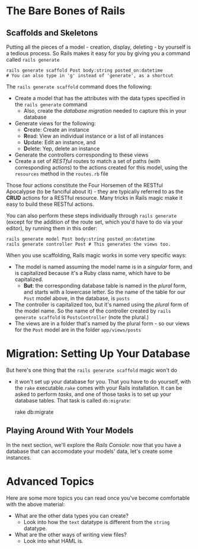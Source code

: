 # The Bare Bones of Rails
## Scaffolds and Skeletons

Putting all the pieces of a model - creation, display, deleting - by yourself is a tedious process. So Rails makes it easy for you by giving you a command called `rails generate`

    rails generate scaffold Post body:string posted_on:datetime
    # You can also type in 'g' instead of 'generate', as a shortcut

The `rails generate scaffold` command does the following:

* Create a model that has the attributes with the data types specified in the `rails generate` command
  * Also, create the _database migration_ needed to capture this in your database
* Generate views for the following:
  * **C**reate: Create an instance
  * **R**ead: View an individual instance or a list of all instances
  * **U**pdate: Edit an instance, and
  * **D**elete: Yep, delete an instance
* Generate the controllers corresponding to these views
* Create a set of _RESTful_ routes to match a set of paths (with corresponding actions) to the actions created for this model, using the `resources` method in the `routes.rb` file

Those four actions constitute the Four Horsemen of the RESTful Apocalypse (to be fanciful about it) - they are typically referred to as the **CRUD** actions for a RESTful resource. Many tricks in Rails magic make it easy to build these RESTful actions.

You can also perform these steps individually through `rails generate` (except for the addition of the route set, which you'd have to do via your editor), by running them in this order:

    rails generate model Post body:string posted_on:datetime
    rails generate controller Post # This generates the views too.

When you use scaffolding, Rails magic works in some very specific ways:

* The model is named assuming the model name is in a _singular_ form, and is capitalized because it's a Ruby class name, which have to be capitalized.
  * **But**: the corresponding database table is named in the _plural_ form, and starts with a lowercase letter. So the name of the table for our `Post` model above, in the database, is `posts`
* The controller is capitalized too, but it's named using the _plural_ form of the model name. So the name of the controller created by `rails generate scaffold` is `PostsController` (note the plural.)
* The views are in a folder that's named by the plural form - so our views for the `Post` model are in the folder `app/views/posts`

# Migration: Setting Up Your Database

But here's one thing that the `rails generate scaffold` magic won't do
- it won't set up your database for you. That you have to do yourself,
with the `rake` executable.`rake` comes with your Rails
installation. It can be asked to perform _tasks_, and one of those
tasks is to set up your database tables. That task is called
`db:migrate`:

    rake db:migrate

## Playing Around With Your Models

In the next section, we'll explore the _Rails Console_: now that you have a database that can accomodate your models' data, let's create some instances.

# Advanced Topics

Here are some more topics you can read once you've become comfortable with the above material:

* What are the other data types you can create? 
  * Look into how the `text` datatype is different from the `string` datatype.
* What are the other ways of writing view files?
  * Look into what HAML is.
